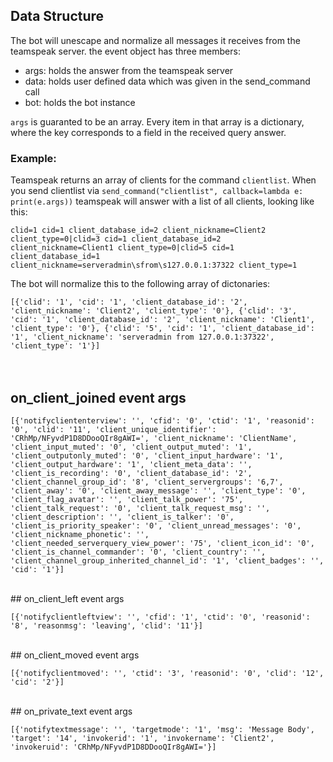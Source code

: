  
## Data Structure
The bot will unescape and normalize all messages it receives from the teamspeak server. the event object has three members:

- args: holds the answer from the teamspeak server
- data: holds user defined data which was given in the send_command call
- bot: holds the bot instance

`args` is guaranted to be an array. Every item in that array is a dictionary, where the key corresponds to a field in the received query answer.

### Example:

Teamspeak returns an array of clients for the command `clientlist`.  When you send clientlist via `send_command("clientlist", callback=lambda e: print(e.args))` teamspeak will answer with a list of all clients, looking like this:

```clid=1 cid=1 client_database_id=2 client_nickname=Client2 client_type=0|clid=3 cid=1 client_database_id=2 client_nickname=Client1 client_type=0|clid=5 cid=1 client_database_id=1 client_nickname=serveradmin\sfrom\s127.0.0.1:37322 client_type=1```

The bot will normalize this to the following array of dictonaries:

```[{'clid': '1', 'cid': '1', 'client_database_id': '2', 'client_nickname': 'Client2', 'client_type': '0'}, {'clid': '3', 'cid': '1', 'client_database_id': '2', 'client_nickname': 'Client1', 'client_type': '0'}, {'clid': '5', 'cid': '1', 'client_database_id': '1', 'client_nickname': 'serveradmin from 127.0.0.1:37322', 'client_type': '1'}]```
<br>  
<br>  

## on_client_joined event args

```[{'notifycliententerview': '', 'cfid': '0', 'ctid': '1', 'reasonid': '0', 'clid': '11', 'client_unique_identifier': 'CRhMp/NFyvdP1D8DDooQIr8gAWI=', 'client_nickname': 'ClientName', 'client_input_muted': '0', 'client_output_muted': '1', 'client_outputonly_muted': '0', 'client_input_hardware': '1', 'client_output_hardware': '1', 'client_meta_data': '', 'client_is_recording': '0', 'client_database_id': '2', 'client_channel_group_id': '8', 'client_servergroups': '6,7', 'client_away': '0', 'client_away_message': '', 'client_type': '0', 'client_flag_avatar': '', 'client_talk_power': '75', 'client_talk_request': '0', 'client_talk_request_msg': '', 'client_description': '', 'client_is_talker': '0', 'client_is_priority_speaker': '0', 'client_unread_messages': '0', 'client_nickname_phonetic': '', 'client_needed_serverquery_view_power': '75', 'client_icon_id': '0', 'client_is_channel_commander': '0', 'client_country': '', 'client_channel_group_inherited_channel_id': '1', 'client_badges': '', 'cid': '1'}]```

<br>
## on_client_left event args

```[{'notifyclientleftview': '', 'cfid': '1', 'ctid': '0', 'reasonid': '8', 'reasonmsg': 'leaving', 'clid': '11'}]```

<br>
## on_client_moved event args

```[{'notifyclientmoved': '', 'ctid': '3', 'reasonid': '0', 'clid': '12', 'cid': '2'}]```

<br>
## on_private_text event args

```[{'notifytextmessage': '', 'targetmode': '1', 'msg': 'Message Body', 'target': '14', 'invokerid': '1', 'invokername': 'Client2', 'invokeruid': 'CRhMp/NFyvdP1D8DDooQIr8gAWI='}]```